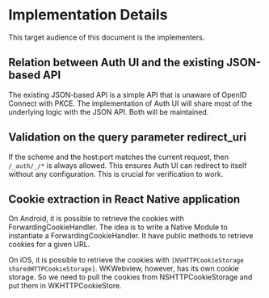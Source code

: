 # Implementation Details

This target audience of this document is the implementers.

## Relation between Auth UI and the existing JSON-based API

The existing JSON-based API is a simple API that is unaware of OpenID Connect with PKCE. The implementation of Auth UI will share most of the underlying logic with the JSON API. Both will be maintained.

## Validation on the query parameter redirect_uri

If the scheme and the host:port matches the current request, then `/_auth/_/*` is always allowed. This ensures Auth UI can redirect to itself without any configuration. This is crucial for verification to work.

## Cookie extraction in React Native application

On Android, it is possible to retrieve the cookies with ForwardingCookieHandler. The idea is to write a Native Module to instantiate a ForwardingCookieHandler. It have public methods to retrieve cookies for a given URL.

On iOS, it is possible to retrieve the cookies with `[NSHTTPCookieStorage sharedHTTPCookieStorage]`. WKWebview, however, has its own cookie storage. So we need to pull the cookies from NSHTTPCookieStorage and put them in WKHTTPCookieStore.
